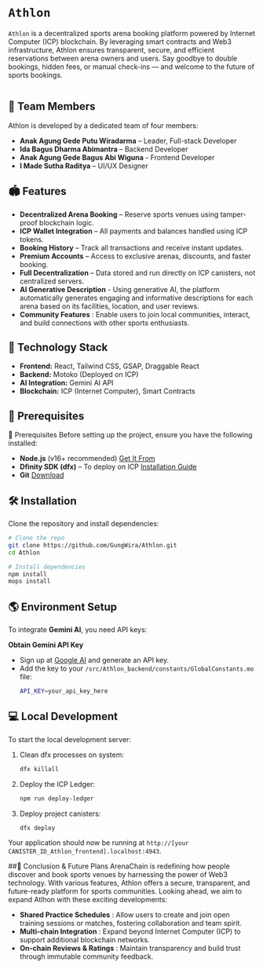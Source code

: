 # `Athlon`

`Athlon`  is a decentralized sports arena booking platform powered by Internet Computer (ICP) blockchain. By leveraging smart contracts and Web3 infrastructure, Athlon ensures transparent, secure, and efficient reservations between arena owners and users. Say goodbye to double bookings, hidden fees, or manual check-ins — and welcome to the future of sports bookings.

<p align="center">
  <img src="https://i.imghippo.com/files/AP5018QQ.png" alt="" border="0">
</p>

## 👥 Team Members
Athlon is developed by a dedicated team of four members:

- **Anak Agung Gede Putu Wiradarma** – Leader, Full-stack Developer
- **Ida Bagus Dharma Abimantra** – Backend Developer
- **Anak Agung Gede Bagus Abi Wiguna** - Frontend Developer
- **I Made Sutha Raditya** – UI/UX Designer

## 🏟️ Features
- **Decentralized Arena Booking** – Reserve sports venues using tamper-proof blockchain logic.
- **ICP Wallet Integration** – All payments and balances handled using ICP tokens.
- **Booking History** – Track all transactions and receive instant updates.
- **Premium Accounts** – Access to exclusive arenas, discounts, and faster booking.
- **Full Decentralization** – Data stored and run directly on ICP canisters, not centralized servers.
- **AI Generative Description** - Using generative AI, the platform automatically generates engaging and informative descriptions for each arena based on its facilities, location, and user reviews.
- **Community Features** : Enable users to join local communities, interact, and build connections with other sports enthusiasts.

## 🚀 Technology Stack
- **Frontend:** React, Tailwind CSS, GSAP, Draggable React
- **Backend:** Motoko (Deployed on ICP)
- **AI Integration:** Gemini AI API
- **Blockchain:** ICP (Internet Computer), Smart Contracts

## 🔧 Prerequisites
 🔧 Prerequisites
Before setting up the project, ensure you have the following installed:
- **Node.js** (v16+ recommended) [Get It From](https://nodejs.org/)
- **Dfinity SDK (dfx)** – To deploy on ICP [Installation Guide](https://internetcomputer.org/docs/current/developer-docs/getting-started/install)
- **Git** [Download](https://git-scm.com/downloads)

## 🛠 Installation
Clone the repository and install dependencies:
```sh
# Clone the repo
git clone https://github.com/GungWira/Athlon.git
cd Athlon

# Install dependencies
npm install
mops install
```

## 🌎 Environment Setup
To integrate **Gemini AI**, you need API keys:

**Obtain Gemini API Key**
- Sign up at [Google AI](https://ai.google.dev/) and generate an API key.
- Add the key to your `/src/Athlon_backend/constants/GlobalConstants.mo` file:
     ```sh
     API_KEY=your_api_key_here
     ```

## 💻 Local Development
To start the local development server:
1. Clean dfx processes on system:
   ```bash
   dfx killall
   ```
   
2. Deploy the ICP Ledger:
   ```bash
   npm run deploy-ledger
   ```

3. Deploy project canisters:
   ```bash
   dfx deploy
   ```

Your application should now be running at `http://[your CANISTER_ID_Athlon_frontend].localhost:4943`.

##🔮 Conclusion & Future Plans
ArenaChain is redefining how people discover and book sports venues by harnessing the power of Web3 technology. With various features, Athlon offers a secure, transparent, and future-ready platform for sports communities. Looking ahead, we aim to expand Atlhon with these exciting developments:
- **Shared Practice Schedules** : Allow users to create and join open training sessions or matches, fostering collaboration and team spirit.
- **Multi-chain Integration** : Expand beyond Internet Computer (ICP) to support additional blockchain networks.
- **On-chain Reviews & Ratings** : Maintain transparency and build trust through immutable community feedback.
